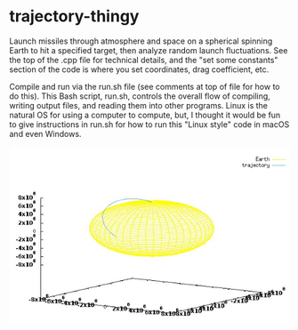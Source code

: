 # trajectory-thingy
Launch missiles through atmosphere and space on a spherical spinning Earth to hit a specified target, then analyze random launch fluctuations. See the top of the .cpp file for technical details, and the "set some constants" section of the code is where you set coordinates, drag coefficient, etc.

Compile and run via the run.sh file (see comments at top of file for how to do this). This Bash script, run.sh, controls the overall flow of compiling, writing output files, and reading them into other programs. Linux is the natural OS for using a computer to compute, but, I thought it would be fun to give instructions in run.sh for how to run this "Linux style" code in macOS and even Windows.

![sample image](screenshot.jpg)
